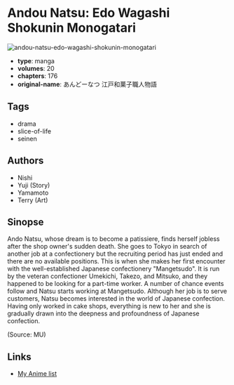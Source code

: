 # Andou Natsu: Edo Wagashi Shokunin Monogatari

![andou-natsu-edo-wagashi-shokunin-monogatari](https://cdn.myanimelist.net/images/manga/3/134605.jpg)

-   **type**: manga
-   **volumes**: 20
-   **chapters**: 176
-   **original-name**: あんどーなつ 江戸和菓子職人物語

## Tags

-   drama
-   slice-of-life
-   seinen

## Authors

-   Nishi
-   Yuji (Story)
-   Yamamoto
-   Terry (Art)

## Sinopse

Ando Natsu, whose dream is to become a patissiere, finds herself jobless after the shop owner's sudden death. She goes to Tokyo in search of another job at a confectionery but the recruiting period has just ended and there are no available positions. This is when she makes her first encounter with the well-established Japanese confectionery "Mangetsudo". It is run by the veteran confectioner Umekichi, Takezo, and Mitsuko, and they happened to be looking for a part-time worker. A number of chance events follow and Natsu starts working at Mangetsudo. Although her job is to serve customers, Natsu becomes interested in the world of Japanese confection. Having only worked in cake shops, everything is new to her and she is gradually drawn into the deepness and profoundness of Japanese confection.

(Source: MU)

## Links

-   [My Anime list](https://myanimelist.net/manga/77675/Andou_Natsu__Edo_Wagashi_Shokunin_Monogatari)
